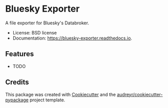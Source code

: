 # Bluesky Exporter

A file exporter for Bluesky's Databroker.

* License: BSD license
* Documentation: https://bluesky-exporter.readthedocs.io.

## Features

* TODO

## Credits

This package was created with [Cookiecutter](https://github.com/audreyr/cookiecutter)
and the [audreyr/cookiecutter-pypackage](https://github.com/audreyr/cookiecutter-pypackage)
project template.



